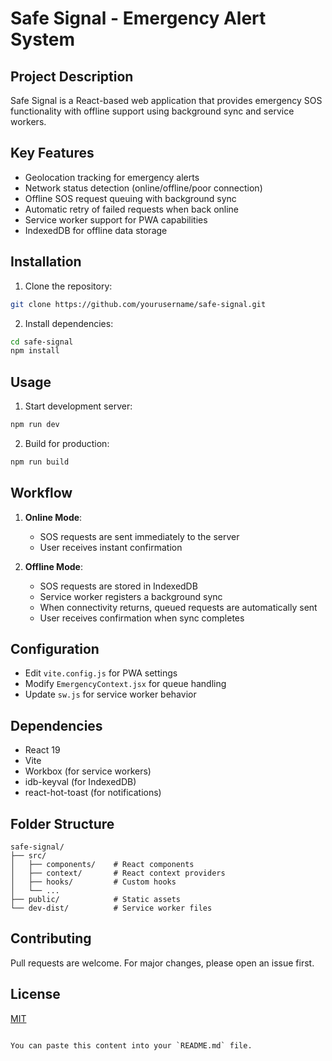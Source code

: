 # Safe Signal - Emergency Alert System

## Project Description
Safe Signal is a React-based web application that provides emergency SOS functionality with offline support using background sync and service workers.

## Key Features
- Geolocation tracking for emergency alerts
- Network status detection (online/offline/poor connection)
- Offline SOS request queuing with background sync
- Automatic retry of failed requests when back online
- Service worker support for PWA capabilities
- IndexedDB for offline data storage

## Installation
1. Clone the repository:
```bash
git clone https://github.com/yourusername/safe-signal.git
```
2. Install dependencies:
```bash
cd safe-signal
npm install
```

## Usage
1. Start development server:
```bash
npm run dev
```
2. Build for production:
```bash
npm run build
```

## Workflow
1. **Online Mode**:
   - SOS requests are sent immediately to the server
   - User receives instant confirmation

2. **Offline Mode**:
   - SOS requests are stored in IndexedDB
   - Service worker registers a background sync
   - When connectivity returns, queued requests are automatically sent
   - User receives confirmation when sync completes

## Configuration
- Edit `vite.config.js` for PWA settings
- Modify `EmergencyContext.jsx` for queue handling
- Update `sw.js` for service worker behavior

## Dependencies
- React 19
- Vite
- Workbox (for service workers)
- idb-keyval (for IndexedDB)
- react-hot-toast (for notifications)

## Folder Structure
```
safe-signal/
├── src/
│   ├── components/    # React components
│   ├── context/       # React context providers
│   ├── hooks/         # Custom hooks
│   └── ...
├── public/            # Static assets
└── dev-dist/          # Service worker files
```

## Contributing
Pull requests are welcome. For major changes, please open an issue first.

## License
[MIT](https://choosealicense.com/licenses/mit/)
```

You can paste this content into your `README.md` file.
        
